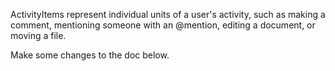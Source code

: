 ActivityItems represent individual units of a user's activity, such as making a comment, mentioning someone with an @mention, editing a document, or moving a file.

Make some changes to the doc below.

